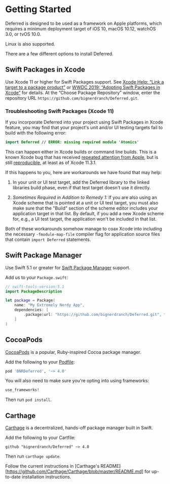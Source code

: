 # Getting Started

Deferred is designed to be used as a framework on Apple platforms, which requires a minimum deployment target of iOS 10, macOS 10.12, watchOS 3.0, or tvOS 10.0.

Linux is also supported.

There are a few different options to install Deferred.

## Swift Packages in Xcode

Use Xcode 11 or higher for Swift Packages support. See [Xcode Help: “Link a target to a package product”](https://help.apple.com/xcode/mac/11.4/index.html?localePath=en.lproj#/devb83d64851) or [WWDC 2019: “Adopting Swift Packages in Xcode”](https://developer.apple.com/videos/play/wwdc2019/408/) for details. At the “Choose Package Repository” window, enter the repository URL `https://github.com/bignerdranch/Deferred.git`.

### Troubleshooting Swift Packages (Xcode 11)

If you incorporate Deferred into your project using Swift Packages in Xcode feature, you may find that your project's unit and/or UI testing targets fail to build with the following error:

```swift
import Deferred // ERROR: missing required module 'Atomics'
```

This can happen either in Xcode builds or command line builds. This is a known Xcode bug that has received [repeated attention from Apple](https://github.com/apple/swift-nio/issues/1128), but is still [reproducible](https://github.com/apple/swift-nio/issues/1128#issuecomment-588483372), at least as of Xcode 11.3.1.

If this happens to you, here are workarounds we have found that may help:

1. In your unit or UI test target, add the Deferred library to the linked libraries build phase, even if that test target doesn't use it directly.

2. *Sometimes Required in Addition to Remedy 1:* If you are also using an Xcode scheme that is pointed at a unit or UI test target, you must also make sure that the "Build" section of the scheme editor includes your application target in that list. By default, if you add a new Xcode scheme for, e.g., a UI test target, the application won't be included in that list.

Both of these workarounds somehow manage to coax Xcode into including the necessary `-fmodule-map-file` compiler flag for application source files that contain `import Deferred` statements.

## Swift Package Manager

Use Swift 5.1 or greater for [Swift Package Manager](https://swift.org/package-manager/) support.

Add us to your `Package.swift`:

```swift
// swift-tools-version:5.1
import PackageDescription

let package = Package(
    name: "My Extremely Nerdy App",
    dependencies: [
        .package(url: "https://github.com/bignerdranch/Deferred.git", from: "4.1.0"),
    ]
)
```

## CocoaPods

[CocoaPods](https://cocoapods.org) is a popular, Ruby-inspired Cocoa package manager.

Add the following to your [Podfile](http://guides.cocoapods.org/using/the-podfile.html):

```ruby
pod 'BNRDeferred', '~> 4.0'
```

You will also need to make sure you're opting into using frameworks:

```ruby
use_frameworks!
```

Then run `pod install`.

## Carthage

[Carthage](https://github.com/Carthage/Carthage) is a decentralized, hands-off package manager built in Swift.

Add the following to your Cartfile:

```cartfile
github "bignerdranch/Deferred" ~> 4.0
```

Then run `carthage update`.

Follow the current instructions in [Carthage's README][https://github.com/Carthage/Carthage/blob/master/README.md] for up-to-date installation instructions.
